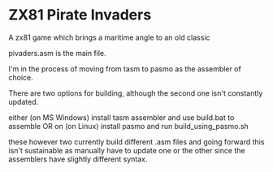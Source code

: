 # ZX81 Pirate Invaders
A zx81 game which brings a maritime angle to an old classic


pivaders.asm is the main file.

I'm in the process of moving from tasm to pasmo as the assembler of choice.

There are two options for building, although the second one isn't constantly updated.

either (on MS Windows) install tasm assembler and use build.bat to assemble
OR
on (on Linux) install pasmo and run build_using_pasmo.sh 

these however two currently build different .asm files and going forward this isn't sustainable as manually have to update one or the other since the assemblers have slightly different syntax.
